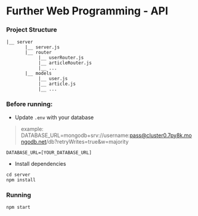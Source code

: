 # Further Web Programming - API

### Project Structure 
```
|__ server
       |__ server.js
       |__ router
            |__ userRouter.js
            |__ articleRouter.js
            |__ ...      
       |__ models
            |__ user.js
            |__ article.js
            |__ ...

```

### Before running:
- Update `.env` with your database
> example: 
DATABASE_URL=mongodb+srv://username:pass@cluster0.7py8k.mongodb.net/db?retryWrites=true&w=majority
```
DATABASE_URL=[YOUR_DATABASE_URL]

```
- Install dependencies
```
cd server
npm install
```
### Running
```
npm start
```
